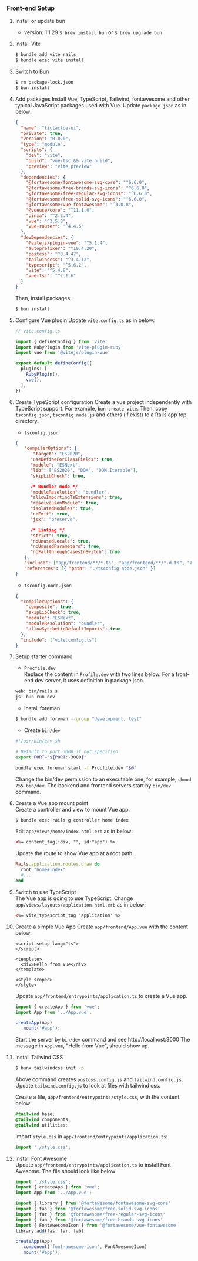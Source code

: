 ### Front-end Setup
1. Install or update bun
    - version: 1.1.29
    `$ brew install bun` or `$ brew upgrade bun`

2. Install Vite
    ```bash
    $ bundle add vite_rails
    $ bundle exec vite install
    ```

3. Switch to Bun
    ```bash
    $ rm package-lock.json
    $ bun install
    ```

4. Add packages
    Install Vue, TypeScript, Tailwind, fontawesome and other typical JavaScript packages used with Vue.
    Update `package.json` as in below:
    ```json
    {
      "name": "tictactoe-ui",
      "private": true,
      "version": "0.0.0",
      "type": "module",
      "scripts": {
        "dev": "vite",
        "build": "vue-tsc && vite build",
        "preview": "vite preview"
      },
      "dependencies": {
        "@fortawesome/fontawesome-svg-core": "^6.6.0",
        "@fortawesome/free-brands-svg-icons": "^6.6.0",
        "@fortawesome/free-regular-svg-icons": "^6.6.0",
        "@fortawesome/free-solid-svg-icons": "^6.6.0",
        "@fortawesome/vue-fontawesome": "^3.0.8",
        "@vueuse/core": "^11.1.0",
        "pinia": "^2.2.4",
        "vue": "^3.5.8",
        "vue-router": "^4.4.5"
      },
      "devDependencies": {
        "@vitejs/plugin-vue": "^5.1.4",
        "autoprefixer": "^10.4.20",
        "postcss": "^8.4.47",
        "tailwindcss": "^3.4.12",
        "typescript": "^5.6.2",
        "vite": "^5.4.8",
        "vue-tsc": "^2.1.6"
      }
    }
    ```
    Then, install packages:
    ```bash
    $ bun install
    ```

5. Configure Vue plugin
    Update `vite.config.ts` as in below:
    ```typescript
    // vite.config.ts

    import { defineConfig } from 'vite'
    import RubyPlugin from 'vite-plugin-ruby'
    import vue from '@vitejs/plugin-vue'

    export default defineConfig({
      plugins: [
        RubyPlugin(),
        vue(),
      ],
    })
    ```

6. Create TypeScript configuration
    Create a vue project independently with TypeScript support. For example, `bun create vite`.
    Then, copy `tsconfig.json`, `tsconfig.node.js` and others (if exist) to a Rails app top directory.

    - `tsconfig.json`
    ```json
    {
   　　"compilerOptions": {
   　　　　"target": "ES2020",
        　"useDefineForClassFields": true,
        　"module": "ESNext",
        　"lib": ["ES2020", "DOM", "DOM.Iterable"],
        　"skipLibCheck": true,

        　/* Bundler mode */
        　"moduleResolution": "bundler",
        　"allowImportingTsExtensions": true,
        　"resolveJsonModule": true,
        　"isolatedModules": true,
        　"noEmit": true,
        　"jsx": "preserve",

        　/* Linting */
        　"strict": true,
        　"noUnusedLocals": true,
        　"noUnusedParameters": true,
        　"noFallthroughCasesInSwitch": true
   　　},
   　　"include": ["app/frontend/**/*.ts", "app/frontend/**/*.d.ts", "app/frontend/**/*.tsx", "app/frontend/**/*.vue"],
   　　"references": [{ "path": "./tsconfig.node.json" }]
    }
    ```

    - `tsconfig.node.json`
    ```json
    {
      "compilerOptions": {
        "composite": true,
        "skipLibCheck": true,
        "module": "ESNext",
        "moduleResolution": "bundler",
        "allowSyntheticDefaultImports": true
      },
      "include": ["vite.config.ts"]
    }
    ```

7. Setup starter command
    - `Procfile.dev`\
       Replace the content in `Profile.dev` with two lines below. For a front-end dev server, it uses definition in
       package.json.
    ```bash
    web: bin/rails s
    js: bun run dev
    ```
   - Install foreman
   ```bash
   $ bundle add foreman --group "development, test"
   ```
   - Create `bin/dev`
    ```bash
    #!/usr/bin/env sh

    # Default to port 3000 if not specified
    export PORT="${PORT:-3000}"

    bundle exec foreman start -f Procfile.dev "$@"
    ```
    Change the bin/dev permission to an executable one, for example, `chmod 755 bin/dev`.
    The backend and frontend servers start by `bin/dev` command.


8. Create a Vue app mount point\
    Create a controller and view to mount Vue app.
    ```bash
    $ bundle exec rails g controller home index
    ```
    Edit `app/views/home/index.html.erb` as in below:
    ```html
    <%= content_tag(:div, "", id:"app") %>
    ```
    Update the route to show Vue app at a root path.
    ```ruby
    Rails.application.routes.draw do
      root "home#index"
      #...
    end
    ```

9. Switch to use TypeScript\
    The Vue app is going to use TypeScript. Change `app/views/layouts/application.html.erb` as in below:
    ```html
    <%= vite_typescript_tag 'application' %>
    ```

10. Create a simple Vue App
    Create `app/frontend/App.vue` with the content below:
    ```vue
    <script setup lang="ts">
    </script>

    <template>
      <div>Hello from Vue</div>
    </template>

    <style scoped>
    </style>
    ```
    Update `app/frontend/entrypoints/application.ts` to create a Vue app.
    ```typescript
    import { createApp } from 'vue';
    import App from '../App.vue';

    createApp(App)
      .mount('#app');
    ```

    Start the server by `bin/dev` command and see http://localhost:3000
    The message in `App.vue`, "Hello from Vue", should show up.

11. Install Tailwind CSS
    ```bash
    $ bunx tailwindcss init -p
    ```
    Above command creates `postcss.config.js` and `tailwind.config.js`.
    Update `tailwind.config.js` to look at files with tailwind css.

    Create a file, `app/frontend/entrypoints/style.css`, with the content below:
    ```css
    @tailwind base;
    @tailwind components;
    @tailwind utilities;
    ```
    Import `style.css` in `app/frontend/entrypoints/application.ts`:
    ```typescript
    import './style.css';
    ```

11. Install Font Awesome\
    Update `app/frontend/entrypoints/application.ts` to install Font Awesome.
    The file should look like below:
    ```typescript
    import './style.css';
    import { createApp } from 'vue';
    import App from '../App.vue';

    import { library } from '@fortawesome/fontawesome-svg-core'
    import { fas } from '@fortawesome/free-solid-svg-icons'
    import { far } from '@fortawesome/free-regular-svg-icons'
    import { fab } from '@fortawesome/free-brands-svg-icons'
    import { FontAwesomeIcon } from '@fortawesome/vue-fontawesome'
    library.add(fas, far, fab)

    createApp(App)
      .component('font-awesome-icon', FontAwesomeIcon)
      .mount('#app');
    ```
